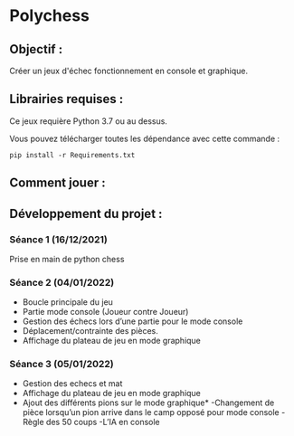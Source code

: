 # Polychess
## Objectif :
Créer un jeux d'échec fonctionnement en console et graphique.

## Librairies requises : 
Ce jeux requière Python 3.7 ou au dessus.

Vous pouvez télécharger toutes les dépendance avec cette commande : 

`pip install -r Requirements.txt`

## Comment jouer : 

## Développement du projet : 

### Séance 1 (16/12/2021)

Prise en main de python chess

### Séance 2 (04/01/2022)

- Boucle principale du jeu
- Partie mode console (Joueur contre Joueur)
- Gestion des échecs lors d’une partie pour le mode console
- Déplacement/contrainte des pièces.
- Affichage du plateau de jeu en mode graphique

### Séance 3 (05/01/2022)

- Gestion des echecs et mat 
- Affichage du plateau de jeu en mode graphique
- Ajout des différents pions sur le mode graphique*
-Changement de pièce lorsqu’un pion arrive dans le camp opposé pour mode console
-Règle des 50 coups 
-L’IA en console

